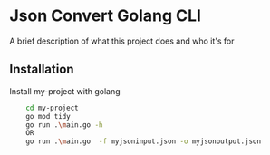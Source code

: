 
# Json Convert Golang CLI

A brief description of what this project does and who it's for

## Installation

Install my-project with golang

```bash
    cd my-project
    go mod tidy
    go run .\main.go -h
    OR
    go run .\main.go  -f myjsoninput.json -o myjsonoutput.json
```
    